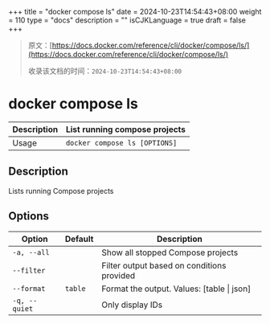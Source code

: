 +++
title = "docker compose ls"
date = 2024-10-23T14:54:43+08:00
weight = 110
type = "docs"
description = ""
isCJKLanguage = true
draft = false
+++

> 原文：[https://docs.docker.com/reference/cli/docker/compose/ls/](https://docs.docker.com/reference/cli/docker/compose/ls/)
>
> 收录该文档的时间：`2024-10-23T14:54:43+08:00`

# docker compose ls

| Description | List running compose projects |
| :---------- | ----------------------------- |
| Usage       | `docker compose ls [OPTIONS]` |

## Description

Lists running Compose projects

## Options

| Option        | Default | Description                                |
| ------------- | ------- | ------------------------------------------ |
| `-a, --all`   |         | Show all stopped Compose projects          |
| `--filter`    |         | Filter output based on conditions provided |
| `--format`    | `table` | Format the output. Values: [table \| json] |
| `-q, --quiet` |         | Only display IDs                           |
